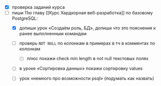 - [x] проверка заданий курса
- [ ] пиши 11ю главу [[Курс Хардкорная веб-разработка]] по базовому PostgreSQL:
	- [x] допиши урок «Создаём роль, БД», допиши что это пояснения к ранее выполненным командам
	- [ ] проверь `NOT NULL` по колонкам в примерах в тч в комментах по колонкам
		- [ ] плюс покажи check min length в not null текстовых полях
	- [ ] в уроке «Сортировка данных» покажи сортировку values
	- [ ] урок «немного про возможности psql» (подумать как назвать)

